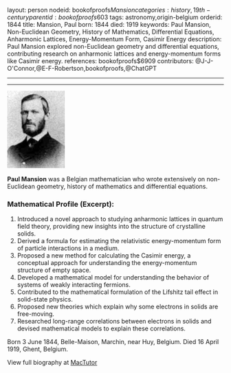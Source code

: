 layout: person
nodeid: bookofproofs$Mansion
categories: history,19th-century
parentid: bookofproofs$603
tags: astronomy,origin-belgium
orderid: 1844
title: Mansion, Paul
born: 1844
died: 1919
keywords: Paul Mansion, Non-Euclidean Geometry, History of Mathematics, Differential Equations, Anharmonic Lattices, Energy-Momentum Form, Casimir Energy
description: Paul Mansion explored non-Euclidean geometry and differential equations, contributing research on anharmonic lattices and energy-momentum forms like Casimir energy.
references: bookofproofs$6909
contributors: @J-J-O'Connor,@E-F-Robertson,bookofproofs,@ChatGPT

---



---

![Mansion.jpg](https://github.com/bookofproofs/bookofproofs.github.io/blob/main/_sources/_assets/images/portraits/Mansion.jpg?raw=true)

**Paul Mansion**  was a Belgian mathematician who wrote extensively on non-Euclidean geometry, history of mathematics and differential equations.

### Mathematical Profile (Excerpt):
1. Introduced a novel approach to studying anharmonic lattices in quantum field theory, providing new insights into the structure of crystalline solids.
2. Derived a formula for estimating the relativistic energy-momentum form of particle interactions in a medium.
3. Proposed a new method for calculating the Casimir energy, a conceptual approach for understanding the energy-momentum structure of empty space.
4. Developed a mathematical model for understanding the behavior of systems of weakly interacting fermions.
5. Contributed to the mathematical formulation of the Lifshitz tail effect in solid-state physics.
6. Proposed new theories which explain why some electrons in solids are free-moving.
7. Researched long-range correlations between electrons in solids and devised mathematical models to explain these correlations.

Born 3 June 1844, Belle-Maison, Marchin, near Huy, Belgium. Died 16 April 1919, Ghent, Belgium.

View full biography at [MacTutor](https://mathshistory.st-andrews.ac.uk/Biographies/Mansion/)
